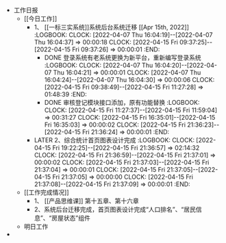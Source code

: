 - 工作日报
	- [[今日工作]]
		- 1、 [[一标三实系统]]系统后台系统迁移 [[Apr 15th, 2022]]
		  :LOGBOOK:
		  CLOCK: [2022-04-07 Thu 16:04:19]--[2022-04-07 Thu 16:04:37] =>  00:00:18
		  CLOCK: [2022-04-15 Fri 09:37:25]--[2022-04-15 Fri 09:37:26] =>  00:00:01
		  :END:
			- DONE 登录系统有老系统更换为新平台，重新编写登录系统
			  :LOGBOOK:
			  CLOCK: [2022-04-07 Thu 16:04:20]--[2022-04-07 Thu 16:04:21] =>  00:00:01
			  CLOCK: [2022-04-07 Thu 16:04:24]--[2022-04-07 Thu 16:04:30] =>  00:00:06
			  CLOCK: [2022-04-15 Fri 09:38:49]--[2022-04-15 Fri 11:27:28] =>  01:48:39
			  :END:
			- DONE 审核登记模块接口添加，原有功能替换
			  :LOGBOOK:
			  CLOCK: [2022-04-15 Fri 11:27:37]--[2022-04-15 Fri 11:59:04] =>  00:31:27
			  CLOCK: [2022-04-15 Fri 16:35:01]--[2022-04-15 Fri 16:35:03] =>  00:00:02
			  CLOCK: [2022-04-15 Fri 21:36:23]--[2022-04-15 Fri 21:36:24] =>  00:00:01
			  :END:
		- LATER 2、综合统计首页图表设计完成
		  :LOGBOOK:
		  CLOCK: [2022-04-15 Fri 19:22:25]--[2022-04-15 Fri 21:36:57] =>  02:14:32
		  CLOCK: [2022-04-15 Fri 21:36:59]--[2022-04-15 Fri 21:37:01] =>  00:00:02
		  CLOCK: [2022-04-15 Fri 21:37:03]--[2022-04-15 Fri 21:37:04] =>  00:00:01
		  CLOCK: [2022-04-15 Fri 21:37:05]--[2022-04-15 Fri 21:37:05] =>  00:00:00
		  CLOCK: [2022-04-15 Fri 21:37:08]--[2022-04-15 Fri 21:37:09] =>  00:00:01
		  :END:
	- [[工作完成情况]]
		- 1、 [[产品思维课]] 第十五章、第十六章
		- 2、系统后台迁移完成，首页图表设计完成“人口排名”、“居民信息”、“房屋状态”组件
	- 明日工作
-